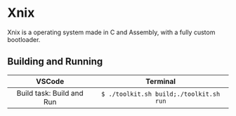# Xnix

Xnix is a operating system made in C and Assembly, with a fully custom bootloader.

## Building and Running
|VSCode|Terminal|
|:----:|:------:|
|Build task: Build and Run|`$ ./toolkit.sh build;./toolkit.sh run`|